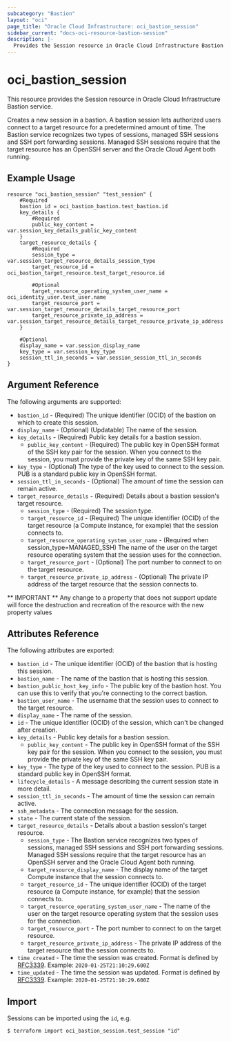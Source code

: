 ```yaml
---
subcategory: "Bastion"
layout: "oci"
page_title: "Oracle Cloud Infrastructure: oci_bastion_session"
sidebar_current: "docs-oci-resource-bastion-session"
description: |-
  Provides the Session resource in Oracle Cloud Infrastructure Bastion service
---
```


# oci_bastion_session
This resource provides the Session resource in Oracle Cloud Infrastructure Bastion service.

Creates a new session in a bastion. A bastion session lets authorized users connect to a target resource for a predetermined amount of time. The Bastion service recognizes two types of sessions, managed SSH sessions and SSH port forwarding sessions. Managed SSH sessions require that the target resource has an OpenSSH server and the Oracle Cloud Agent both running.


## Example Usage

```hcl
resource "oci_bastion_session" "test_session" {
	#Required
	bastion_id = oci_bastion_bastion.test_bastion.id
	key_details {
		#Required
		public_key_content = var.session_key_details_public_key_content
	}
	target_resource_details {
		#Required
		session_type = var.session_target_resource_details_session_type
		target_resource_id = oci_bastion_target_resource.test_target_resource.id

		#Optional
		target_resource_operating_system_user_name = oci_identity_user.test_user.name
		target_resource_port = var.session_target_resource_details_target_resource_port
		target_resource_private_ip_address = var.session_target_resource_details_target_resource_private_ip_address
	}

	#Optional
	display_name = var.session_display_name
	key_type = var.session_key_type
	session_ttl_in_seconds = var.session_session_ttl_in_seconds
}
```

## Argument Reference

The following arguments are supported:

* `bastion_id` - (Required) The unique identifier (OCID) of the bastion on which to create this session.
* `display_name` - (Optional) (Updatable) The name of the session.
* `key_details` - (Required) Public key details for a bastion session.
	* `public_key_content` - (Required) The public key in OpenSSH format of the SSH key pair for the session. When you connect to the session, you must provide the private key of the same SSH key pair.
* `key_type` - (Optional) The type of the key used to connect to the session. PUB is a standard public key in OpenSSH format.
* `session_ttl_in_seconds` - (Optional) The amount of time the session can remain active.
* `target_resource_details` - (Required) Details about a bastion session's target resource.
	* `session_type` - (Required) The session type.
	* `target_resource_id` - (Required) The unique identifier (OCID) of the target resource (a Compute instance, for example) that the session connects to.
	* `target_resource_operating_system_user_name` - (Required when session_type=MANAGED_SSH) The name of the user on the target resource operating system that the session uses for the connection.
	* `target_resource_port` - (Optional) The port number to connect to on the target resource.
	* `target_resource_private_ip_address` - (Optional) The private IP address of the target resource that the session connects to.


** IMPORTANT **
Any change to a property that does not support update will force the destruction and recreation of the resource with the new property values

## Attributes Reference

The following attributes are exported:

* `bastion_id` - The unique identifier (OCID) of the bastion that is hosting this session.
* `bastion_name` - The name of the bastion that is hosting this session.
* `bastion_public_host_key_info` - The public key of the bastion host. You can use this to verify that you're connecting to the correct bastion.
* `bastion_user_name` - The username that the session uses to connect to the target resource.
* `display_name` - The name of the session.
* `id` - The unique identifier (OCID) of the session, which can't be changed after creation.
* `key_details` - Public key details for a bastion session.
	* `public_key_content` - The public key in OpenSSH format of the SSH key pair for the session. When you connect to the session, you must provide the private key of the same SSH key pair.
* `key_type` - The type of the key used to connect to the session. PUB is a standard public key in OpenSSH format.
* `lifecycle_details` - A message describing the current session state in more detail.
* `session_ttl_in_seconds` - The amount of time the session can remain active.
* `ssh_metadata` - The connection message for the session.
* `state` - The current state of the session.
* `target_resource_details` - Details about a bastion session's target resource.
	* `session_type` - The Bastion service recognizes two types of sessions, managed SSH sessions and SSH port forwarding sessions. Managed SSH sessions require that the target resource has an OpenSSH server and the Oracle Cloud Agent both running.
	* `target_resource_display_name` - The display name of the target Compute instance that the session connects to.
	* `target_resource_id` - The unique identifier (OCID) of the target resource (a Compute instance, for example) that the session connects to.
	* `target_resource_operating_system_user_name` - The name of the user on the target resource operating system that the session uses for the connection.
	* `target_resource_port` - The port number to connect to on the target resource.
	* `target_resource_private_ip_address` - The private IP address of the target resource that the session connects to.
* `time_created` - The time the session was created. Format is defined by [RFC3339](https://tools.ietf.org/html/rfc3339). Example: `2020-01-25T21:10:29.600Z` 
* `time_updated` - The time the session was updated. Format is defined by [RFC3339](https://tools.ietf.org/html/rfc3339). Example: `2020-01-25T21:10:29.600Z` 

## Import

Sessions can be imported using the `id`, e.g.

```
$ terraform import oci_bastion_session.test_session "id"
```

